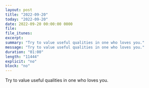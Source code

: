 ```yaml
---
layout: post
title: "2022-09-20"
today: "2022-09-20"
date: 2022-09-20 00:00:00 0000
file:
file_itunes:
excerpt:
summary: "Try to value useful qualities in one who loves you."
message: "Try to value useful qualities in one who loves you."
duration: "01:00"
length: "11444"
explicit: "no"
block: "no"
---
```

Try to value useful qualities in one who loves you.

